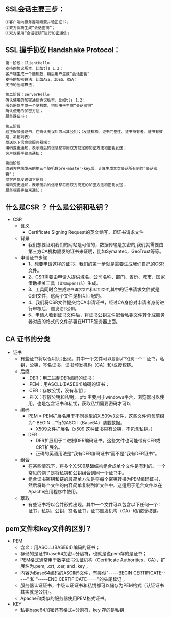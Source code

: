 ## SSL会话主要三步：

```commandline
①客户端向服务器端索要并验正证书；
②双方协商生成“会话密钥”；
③双方采用“会话密钥”进行加密通信；
```

## SSL 握手协议 Handshake Protocol：

```commandline
第一阶段：ClientHello
支持的协议版本，比如tls 1.2；
客户端生成一个随机数，稍后用户生成“会话密钥”
支持的加密算法，比如AES、3DES、RSA；
支持的压缩算法；

第二阶段：ServerHello
确认使用的加密通信协议版本，比如tls 1.2；
服务器端生成一个随机数，稍后用于生成“会话密钥”
确认使用的加密方法；
服务器证书；

第三阶段
验正服务器证书，在确认无误后取出其公钥；（发证机构、证书完整性、证书持有者、证书有效期、吊销列表）
发送以下信息给服务器端：
编码变更通知，表示随后的信息都将用双方商定的加密方法和密钥发送；
客户端握手结束通知；

第四阶段
收到客户端发来的第三个随机数pre-master-key后，计算生成本次会话所有到的“会话密钥”；
向客户端发送如下信息：
编码变更通知，表示随后的信息都将用双方商定的加密方法和密钥发送；
服务端握手结束通知；
```

## 什么是CSR ？ 什么是公钥和私钥？

* CSR
    * 含义
        * Certificate Signing Request的英文缩写，即证书请求文件
    * 背景
        * 我们想要证明我们的网站是可信的，数据传输是加密的,我们就需要由第三方CA机构颁发的证书来证明，比如Symantec，GeoTrust等等。
    * 申请证书步骤
        * 1、想要申请这样的证书，我们的第一步就是需要生成我们自己的CSR文件。
        * 2、CSR需要由申请人提供域名、公司名称、部门、省份、城市、国家借助相关工具（`比如openssl`）生成。
        * 3、工具同时会生成`证书请求文件`和`私钥文件`,其中的证书请求文件就是CSR文件，这两个文件是相互匹配的。
        * 4、我们将CSR文件提交给CA申请证书，经过CA身份对申请者身份进行审核后，颁发`证书公钥`。
        * 5、申请人收到证书文件后，将证书公钥文件配合私钥文件转化成服务器对应的格式的文件部署在HTTP服务器上面。

## CA 证书的分类

* 证书
  * 有些证书将以`合并形式`出现。其中一个文件可以`包含以下任何一个`：证书，私钥，公钥，签名证书，证书颁发机构（CA）和/或授权链。
  * 后缀：
    * .DER：用二进制DER编码的证书；
    * .PEM：用ASCLL(BASE64)编码的证书； 
    * .CER：存放公钥，没有私钥； 
    * .PFX：存放公钥和私钥，.pfx 主要用于windows平台，浏览器可以使用，也是包含证书和私钥，获取私钥需要密码才可以
  * 编码 
    * PEM = PEM扩展名用于不同类型的X.509v3文件，这些文件包含前缀为“-BEGIN ...”行的ASCII（Base64）装载数据。
      * X509文件扩展名（x509  这种证书只有公钥，不包含私钥。） 
    * DER
      * DER扩展用于二进制DER编码证书。这些文件也可能带有CER或CRT扩展名。
      * 正确的英语用法是“我有DER编码证书”而不是“我有DER证书”。
  * 组合
    * 在某些情况下，将多个X.509基础结构组合成单个文件是有利的。一个常见的例子是将私钥和公钥组合到同一个证书中。
    * 组合证书密钥和链的最简单方法是将每个密钥转换为PEM编码证书，然后将每个文件的内容简单复制到新文件中。这适用于组合文件以在Apache应用程序中使用。
  * 萃取
    * 有些证书将以合并形式出现。其中一个文件可以包含以下任何一个：证书，私钥，公钥，签名证书，证书颁发机构（CA）和/或授权链。
    
## pem文件和key文件的区别？

* PEM
    * 含义：用ASCLL(BASE64)编码的证书；
    * 存储的是证书base64加密+分隔符，也就是说pem存的是证书；
    * PEM格式通常用于数字证书认证机构（Certificate Authorities，CA），扩展名为.pem, .crt, .cer, and .key；
    * 内容为Base64编码的ASCII码文件，有类似"-----BEGIN CERTIFICATE-----" 和 "-----END CERTIFICATE-----"的头尾标记；
    * 服务器认证证书，中级认证证书和私钥都可以储存为PEM格式（认证证书其实就是公钥）。
    * Apache和类似的服务器使用PEM格式证书。
* KEY
    * 私钥base64加密还有格式+分割符，key 存的是私钥
